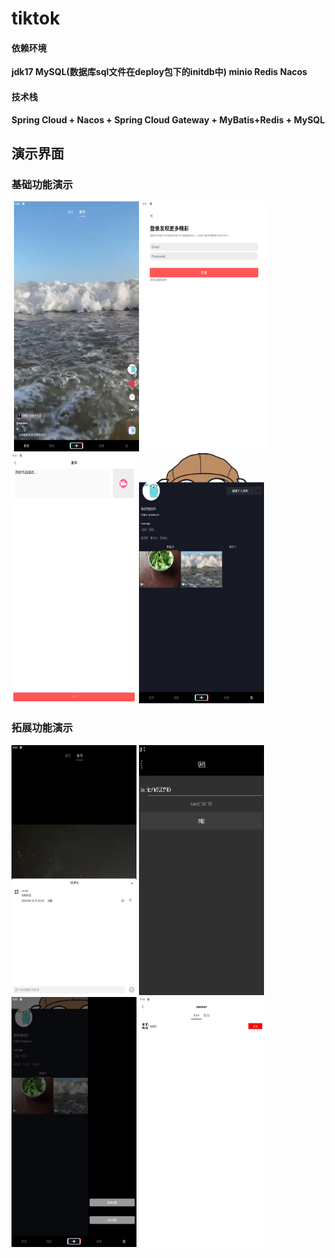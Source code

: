 # tiktok

#### 依赖环境

**jdk17   MySQL(数据库sql文件在deploy包下的initdb中)    minio   Redis    Nacos**

#### 技术栈

**Spring Cloud + Nacos + Spring Cloud Gateway + MyBatis+Redis + MySQL**

#### 

## 演示界面
### **基础功能演示**

​    <img src="images/1.png" alt="Logo" width="200" height="400">
​    <img src="images/2.png" alt="Logo" width="200" height="400">
​    <img src="images/3.png" alt="Logo" width="200" height="400">
​    <img src="images/4.png" alt="Logo" width="200" height="400">
</a>

### **拓展功能演示**
  <img src="images/5.png" alt="Logo" width="200" height="400">
​  <img src="images/9.png" alt="Logo" width="200" height="400">
​  <img src="images/10.png" alt="Logo" width="200" height="400">
​  <img src="images/11.png" alt="Logo" width="200" height="400">
</a>




